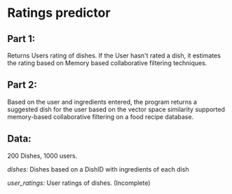 # Ratings predictor
## Part 1: 
Returns Users rating of dishes. If the User hasn't rated a dish, it estimates the rating based on Memory based collaborative filtering techniques.

## Part 2:
Based on the user and ingredients entered, the program returns a suggested dish for the user based on the vector space similarity supported memory-based collaborative filtering on a food recipe database. 

## Data: 
200 Dishes, 1000 users. 

_dishes:_ Dishes based on a DishID with ingredients of each dish

_user_ratings:_ User ratings of dishes. (Incomplete) 
